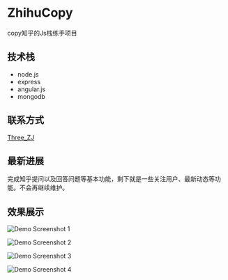 # ZhihuCopy

copy知乎的Js栈练手项目

## 技术栈

- node.js
- express
- angular.js
- mongodb

## 联系方式

[Three_ZJ](http://weibo.com/zjthree/home?topnav=1&wvr=6)

## 最新进展

完成知乎提问以及回答问题等基本功能，剩下就是一些关注用户、最新动态等功能。不会再继续维护。

## 效果展示

![Demo Screenshot 1](https://github.com/threezj/ZhihuCopy/blob/master/art/1.jpg)

![Demo Screenshot 2](https://github.com/threezj/ZhihuCopy/blob/master/art/2.jpg)

![Demo Screenshot 3](https://github.com/threezj/ZhihuCopy/blob/master/art/3.jpg)

![Demo Screenshot 4](https://github.com/threezj/ZhihuCopy/blob/master/art/4.jpg)
